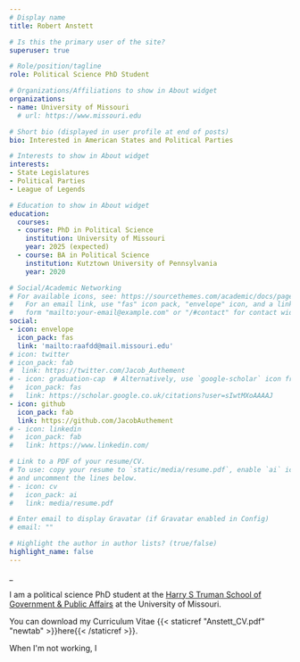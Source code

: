 ```yaml
---
# Display name
title: Robert Anstett

# Is this the primary user of the site?
superuser: true

# Role/position/tagline
role: Political Science PhD Student

# Organizations/Affiliations to show in About widget
organizations:
- name: University of Missouri
  # url: https://www.missouri.edu

# Short bio (displayed in user profile at end of posts)
bio: Interested in American States and Political Parties

# Interests to show in About widget
interests:
- State Legislatures
- Political Parties
- League of Legends

# Education to show in About widget
education:
  courses:
  - course: PhD in Political Science
    institution: University of Missouri
    year: 2025 (expected)
  - course: BA in Political Science
    institution: Kutztown University of Pennsylvania
    year: 2020

# Social/Academic Networking
# For available icons, see: https://sourcethemes.com/academic/docs/page-builder/#icons
#   For an email link, use "fas" icon pack, "envelope" icon, and a link in the
#   form "mailto:your-email@example.com" or "/#contact" for contact widget.
social:
- icon: envelope
  icon_pack: fas
  link: 'mailto:raafdd@mail.missouri.edu'
# icon: twitter
# icon_pack: fab
#  link: https://twitter.com/Jacob_Authement
# - icon: graduation-cap  # Alternatively, use `google-scholar` icon from `ai` icon pack
#   icon_pack: fas
#   link: https://scholar.google.co.uk/citations?user=sIwtMXoAAAAJ
- icon: github
  icon_pack: fab
  link: https://github.com/JacobAuthement
# - icon: linkedin
#   icon_pack: fab
#   link: https://www.linkedin.com/

# Link to a PDF of your resume/CV.
# To use: copy your resume to `static/media/resume.pdf`, enable `ai` icons in `params.toml`, 
# and uncomment the lines below.
# - icon: cv
#   icon_pack: ai
#   link: media/resume.pdf

# Enter email to display Gravatar (if Gravatar enabled in Config)
# email: ""

# Highlight the author in author lists? (true/false)
highlight_name: false
---
```


_

I am a political science PhD student at the [Harry S Truman School of Government & Public Affairs](https://truman.missouri.edu) at the University of Missouri. 

You can download my Curriculum Vitae {{< staticref "Anstett_CV.pdf" "newtab" >}}here{{< /staticref >}}.

When I'm not working, I 

